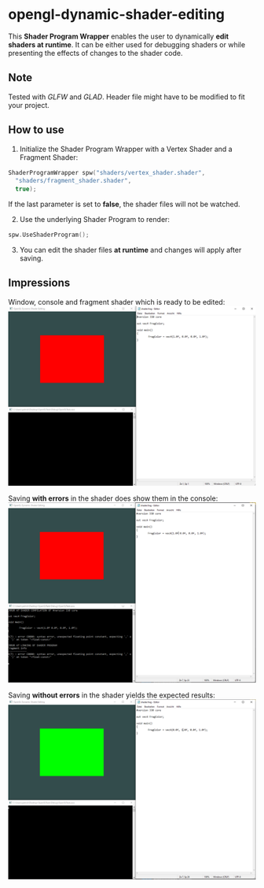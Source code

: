 # opengl-dynamic-shader-editing
This **Shader Program Wrapper** enables the user to dynamically **edit shaders
at runtime**. It can be either used for debugging shaders or while presenting 
the effects of changes to the shader code.

## Note

Tested with _GLFW_ and _GLAD_. Header file might have to be modified to fit your project.

## How to use

1. Initialize the Shader Program Wrapper with a Vertex Shader and a Fragment Shader:
```c++
ShaderProgramWrapper spw("shaders/vertex_shader.shader", 
  "shaders/fragment_shader.shader", 
  true);
```

If the last parameter is set to **false**, the shader files will not be watched.

2. Use the underlying Shader Program to render:
```c++
spw.UseShaderProgram();
```

3. You can edit the shader files **at runtime** and 
changes will apply after saving.

## Impressions

Window, console and fragment shader which is ready to be edited:
![1](screenshots/1.PNG)

Saving **with errors** in the shader does show them in the console:
![2](screenshots/2.PNG)

Saving **without errors** in the shader yields the expected results:
![3](screenshots/3.PNG)

